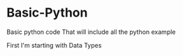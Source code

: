 # Basic-Python
Basic python code 
That will include all the python example 

First I'm starting with Data Types
